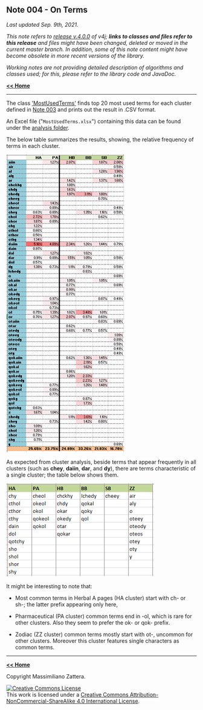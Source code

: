 ## Note 004 - On Terms

_Last updated Sep. 9th, 2021._

_This note refers to [release v.4.0.0](https://github.com/mzattera/v4j/tree/v.4.0.0) of v4j;
**links to classes and files refer to this release** and files might have been changed, deleted or moved in the current master branch.
In addition, some of this note content might have become obsolete in more recent versions of the library._

_Working notes are not providing detailed description of algorithms and classes used; for this, please refer to the 
library code and JavaDoc._

[**<< Home**](..)

---

The class
['MostUsedTerms'](https://github.com/mzattera/v4j/blob/v.4.0.0/eclipse/io.github.mzattera.v4j-apps/src/main/java/io/github/mattera/v4j/applications/MostUsedTerms.java)
finds top 20 most used terms for each cluster defined in [Note 003](../003) and prints out the result in .CSV format.

An Excel file ("`MostUsedTerms.xlsx`") containing this data can be found under the
[analysis folder](https://github.com/mzattera/v4j/tree/master/resources/analysis).

The below table summarizes the results, showing, the relative frequency of terms in each cluster.

![Most used terms](images/Terms.PNG)

As expected from cluster analysis, beside terms that appear frequently in all clusters (such as **chey**, **daiin**, **dar**, and **dy**),
there are terms characteristic of a single cluster; the table below shows them.

![Most used terms](images/Unique.PNG)

It might be interesting to note that:

- Most common terms in Herbal A pages (HA cluster) start with ch- or sh-; the latter prefix appearing only here,

- Pharmaceutical (PA cluster) common terms end in -ol, which is rare for other clusters. Also they seem to prefer the ok- or qok- prefix.

- Zodiac (ZZ cluster) common terms mostly start with ot-, uncommon for other clusters. Moreover this cluster
features single characters as common terms.

---

[**<< Home**](..)

Copyright Massimiliano Zattera.

<a rel="license" href="http://creativecommons.org/licenses/by-nc-sa/4.0/"><img alt="Creative Commons License" style="border-width:0" src="https://i.creativecommons.org/l/by-nc-sa/4.0/88x31.png" /></a><br />This work is licensed under a <a rel="license" href="http://creativecommons.org/licenses/by-nc-sa/4.0/">Creative Commons Attribution-NonCommercial-ShareAlike 4.0 International License</a>.
